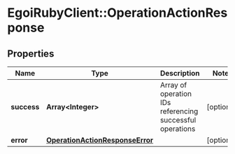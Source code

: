 # EgoiRubyClient::OperationActionResponse

## Properties
Name | Type | Description | Notes
------------ | ------------- | ------------- | -------------
**success** | **Array&lt;Integer&gt;** | Array of operation IDs referencing successful operations | [optional] 
**error** | [**OperationActionResponseError**](OperationActionResponseError.md) |  | [optional] 


